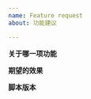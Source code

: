 ```yaml
---
name: Feature request
about: 功能建议

---
```

<!-- 发布后默认您已阅读发贴须知 -->
<!-- https://github.com/the1812/Bilibili-Evolved/blob/preview/issue-rules.md -->

**关于哪一项功能**
<!-- 请先确保您已在issues里搜索过相关功能, 避免重复 / 或者也可以提出新功能 -->


**期望的效果**


**脚本版本**
